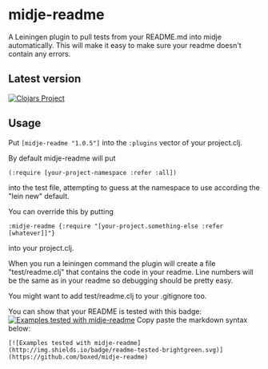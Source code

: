 # midje-readme

A Leiningen plugin to pull tests from your README.md into midje automatically. This will make it easy to make sure your readme doesn't contain any errors.

## Latest version

[![Clojars Project](http://clojars.org/midje-readme/latest-version.svg)](http://clojars.org/midje-readme)

## Usage

Put `[midje-readme "1.0.5"]` into the `:plugins` vector of your project.clj.

By default midje-readme will put

`
(:require [your-project-namespace :refer :all])
`

into the test file, attempting to guess at the namespace to use according the "lein new" default.

You can override this by putting

`
:midje-readme {:require "[your-project.something-else :refer [whatever]]"}
`

into your project.clj.

When you run a leiningen command the plugin will create a file "test/readme.clj" that contains the code in your readme. Line numbers will be the same as in your readme so debugging should be pretty easy.

You might want to add test/readme.clj to your .gitignore too.

You can show that your README is tested with this badge: [![Examples tested with midje-readme](http://img.shields.io/badge/readme-tested-brightgreen.svg)](https://github.com/boxed/midje-readme) Copy paste the markdown syntax below:

    [![Examples tested with midje-readme](http://img.shields.io/badge/readme-tested-brightgreen.svg)](https://github.com/boxed/midje-readme)
